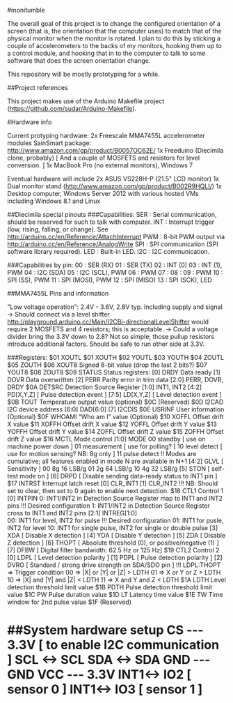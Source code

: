 #monitumble

The overall goal of this project is to change the configured orientation of a screen
(that is, the orientation that the computer uses) to match that of the physical monitor
when the monitor is rotated.
I plan to do this by sticking a couple of accelerometers to the backs of my monitors,
hooking them up to a control module, and hooking that in to the computer to talk to
some software that does the screen orientation change.

This repository will be mostly prototyping for a while.

##Project references

This project makes use of the Arduino Makefile project (https://github.com/sudar/Arduino-Makefile).


#Hardware info

Current protyping hardware:
    2x Freescale MMA7455L accelerometer modules
        SainSmart package: http://www.amazon.com/gp/product/B0057OC62E/
    1x Freeduino (Diecimila clone, probably)
        [ And a couple of MOSFETS and resistors for level conversion. ]
    1x MacBook Pro (no external monitors), Windows 7

Eventual hardware will include
    2x ASUS VS228H-P    (21.5" LCD monitor)
    1x Dual monitor stand (http://www.amazon.com/gp/product/B002R9HQLI/)
    1x Desktop computer, Windows Server 2012 with various hosted VMs including Windows 8.1 and Linux

##Diecimila special pinouts
###Capabilities:
SER             : Serial communication, should be reserved for such to talk with computer.
INT             : Interrupt trigger (low, rising, falling, or change). See http://arduino.cc/en/Reference/AttachInterrupt
PWM             : 8-bit PWM output via http://arduino.cc/en/Reference/AnalogWrite
SPI             : SPI communication (SPI software library required).
LED             : Built-in LED.
I2C             : I2C communication.

###Capabilities by pin:
00 : SER (RX)
01 : SER (TX)
02 : INT (0)
03 : INT (1),    PWM
04 : I2C (SDA)
05 : I2C (SCL),  PWM
06 :             PWM
07 : 
08 :
09 :             PWM
10 : SPI (SS),   PWM
11 : SPI (MOSI), PWM
12 : SPI (MISO)
13 : SPI (SCK),  LED

##MMA7455L Pins and information

"Low voltage operation": 2.4V - 3.6V, 2.8V typ.
    Including supply and signal
-> Should connect via a level shifter
    http://playground.arduino.cc/Main/I2CBi-directionalLevelShifter
    would require 2 MOSFETS and 4 resistors; this is acceptable.
-> Could a voltage divider bring the 3.3V down to 2.8?
    Not so simple; those pullup resistors introduce additional factors.
    Should be safe to run other side at 3.3V.

###Registers:
$01 XOUTL
$01 XOUTH
$02 YOUTL
$03 YOUTH
$04 ZOUTL
$05 ZOUTH
$06 XOUT8   Signed 8-bit value (drop the last 2 bits?)
$07 YOUT8
$08 ZOUT8
$09 STATUS  Status registers:
    [0]     DRDY    Data ready
    [1]     DOVR    Data overwritten
    [2]     PERR    Parity error in trim data
    [2:0]   PERR, DOVR, DRDY
$0A DETSRC  Detection Source Register
    [1:0]   INT1, INT2
    [4:2]   PD[X,Y,Z]   [ Pulse detection event ]
    [7:5]   LD[X,Y,Z]   [ Level detection event ]
$0B TOUT    Temperature output value (optional)
$0C         (Reserved)
$0D I2CAD   I2C device address 
    [6:0]   DAD[6:0]
    [7]     I2CDIS
$0E USRINF  User information (Optional)
$0F WHOAMI  “Who am I” value (Optional)
$10 XOFFL   Offset drift X value
$11 XOFFH   Offset drift X value
$12 YOFFL   Offset drift Y value
$13 YOFFH   Offset drift Y value
$14 ZOFFL   Offset drift Z value
$15 ZOFFH   Offset drift Z value
$16 MCTL    Mode control
    [1:0]   MODE
        00 standby      [ use on machine power down ]
        01 measurement  [ use for polling? ]
        10 level detect [ use for motion sensing? NB: 8g only ]
        11 pulse detect 
            !! Modes are cumulative; all features enabled in mode N are available in N+1
    [4:2]   GLVL        [ Sensitivity ]
        00 8g   16 LSB/g
        01 2g   64 LSB/g
        10 4g   32 LSB/g
    [5]     STON        [ self-test mode on ]
    [6]     DRPD        [ Disable sending data-ready status to INT1 pin ]
$17 INTRST  Interrupt latch reset
    [0]     CLR_INT1
    [1]     CLR_INT2
        !!! NB: Should set to clear, then set to 0 again to enable next detection.
$18 CTL1    Control 1
    [0]     INTPIN
        0: INT1/INT2 in Detection Source Register map to INT1 and INT2 pins !!! Desired configuration
        1: INT1/INT2 in Detection Source Register cross to INT1 and INT2 pins
    [2:1]   INTREG[1:0]   
        00: INT1 for level, INT2 for pulse      !!! Desired configuration
        01: INT1 for pusle, INT2 for level
        10: INT1 for single pulse, INT2 for single or double pulse
    [3]     XDA         [ Disable X detection ]
    [4]     YDA         [ Disable Y detection ]
    [5]     ZDA         [ Disable Z detection ]
    [6]     THOPT       [ Absolute threshold (0), or positive/negative (1) ]
    [7]     DFBW        [ Digital filter bandwidth: 62.5 Hz or 125 Hz]
$19 CTL2    Control 2
    [0]     LDPL        [ Level detection polarity ]
    [1]     PDPL        [ Pulse detection polarity ]
    [2]     DVRO        [ Standard / strong drive strength on SDA/SDO pin ]
        !!! LDPL:THOPT  =>  Trigger condition
            00          =>  |X|  or |Y|  or |Z| > LDTH 
            01          =>   X   or  Y   or  Z  > LDTH
            10          =>  |X| and |Y| and |Z| < LDTH
            11          =>   X  and  Y  and  Z  < LDTH
$1A LDTH    Level detection threshold limit value
$1B PDTH    Pulse detection threshold limit value
$1C PW      Pulse duration value
$1D LT      Latency time value
$1E TW      Time window for 2nd pulse value
$1F         (Reserved)


##System hardware setup
CS  --- 3.3V    [ to enable I2C communication ]
SCL <-> SCL
SDA <-> SDA
GND --- GND
VCC --- 3.3V
INT1<-> IO2     [ sensor 0 ]
INT1<-> IO3     [ sensor 1 ]
====================

